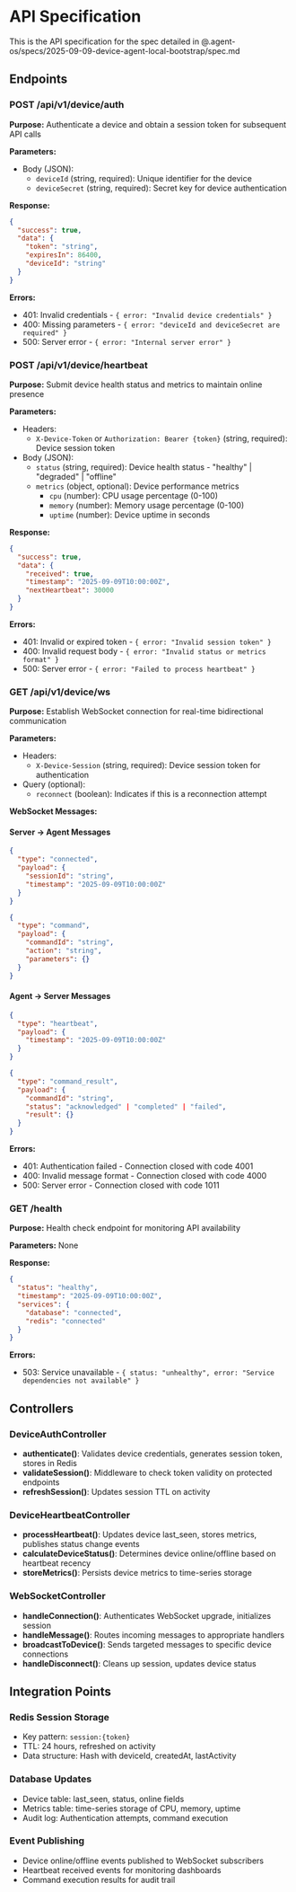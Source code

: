 # API Specification

This is the API specification for the spec detailed in @.agent-os/specs/2025-09-09-device-agent-local-bootstrap/spec.md

## Endpoints

### POST /api/v1/device/auth

**Purpose:** Authenticate a device and obtain a session token for subsequent API calls

**Parameters:**

- Body (JSON):
  - `deviceId` (string, required): Unique identifier for the device
  - `deviceSecret` (string, required): Secret key for device authentication

**Response:**

```json
{
  "success": true,
  "data": {
    "token": "string",
    "expiresIn": 86400,
    "deviceId": "string"
  }
}
```

**Errors:**

- 401: Invalid credentials - `{ error: "Invalid device credentials" }`
- 400: Missing parameters - `{ error: "deviceId and deviceSecret are required" }`
- 500: Server error - `{ error: "Internal server error" }`

### POST /api/v1/device/heartbeat

**Purpose:** Submit device health status and metrics to maintain online presence

**Parameters:**

- Headers:
  - `X-Device-Token` or `Authorization: Bearer {token}` (string, required): Device session token
- Body (JSON):
  - `status` (string, required): Device health status - "healthy" | "degraded" | "offline"
  - `metrics` (object, optional): Device performance metrics
    - `cpu` (number): CPU usage percentage (0-100)
    - `memory` (number): Memory usage percentage (0-100)
    - `uptime` (number): Device uptime in seconds

**Response:**

```json
{
  "success": true,
  "data": {
    "received": true,
    "timestamp": "2025-09-09T10:00:00Z",
    "nextHeartbeat": 30000
  }
}
```

**Errors:**

- 401: Invalid or expired token - `{ error: "Invalid session token" }`
- 400: Invalid request body - `{ error: "Invalid status or metrics format" }`
- 500: Server error - `{ error: "Failed to process heartbeat" }`

### GET /api/v1/device/ws

**Purpose:** Establish WebSocket connection for real-time bidirectional communication

**Parameters:**

- Headers:
  - `X-Device-Session` (string, required): Device session token for authentication
- Query (optional):
  - `reconnect` (boolean): Indicates if this is a reconnection attempt

**WebSocket Messages:**

#### Server → Agent Messages

```json
{
  "type": "connected",
  "payload": {
    "sessionId": "string",
    "timestamp": "2025-09-09T10:00:00Z"
  }
}
```

```json
{
  "type": "command",
  "payload": {
    "commandId": "string",
    "action": "string",
    "parameters": {}
  }
}
```

#### Agent → Server Messages

```json
{
  "type": "heartbeat",
  "payload": {
    "timestamp": "2025-09-09T10:00:00Z"
  }
}
```

```json
{
  "type": "command_result",
  "payload": {
    "commandId": "string",
    "status": "acknowledged" | "completed" | "failed",
    "result": {}
  }
}
```

**Errors:**

- 401: Authentication failed - Connection closed with code 4001
- 400: Invalid message format - Connection closed with code 4000
- 500: Server error - Connection closed with code 1011

### GET /health

**Purpose:** Health check endpoint for monitoring API availability

**Parameters:** None

**Response:**

```json
{
  "status": "healthy",
  "timestamp": "2025-09-09T10:00:00Z",
  "services": {
    "database": "connected",
    "redis": "connected"
  }
}
```

**Errors:**

- 503: Service unavailable - `{ status: "unhealthy", error: "Service dependencies not available" }`

## Controllers

### DeviceAuthController

- **authenticate()**: Validates device credentials, generates session token, stores in Redis
- **validateSession()**: Middleware to check token validity on protected endpoints
- **refreshSession()**: Updates session TTL on activity

### DeviceHeartbeatController

- **processHeartbeat()**: Updates device last_seen, stores metrics, publishes status change events
- **calculateDeviceStatus()**: Determines device online/offline based on heartbeat recency
- **storeMetrics()**: Persists device metrics to time-series storage

### WebSocketController

- **handleConnection()**: Authenticates WebSocket upgrade, initializes session
- **handleMessage()**: Routes incoming messages to appropriate handlers
- **broadcastToDevice()**: Sends targeted messages to specific device connections
- **handleDisconnect()**: Cleans up session, updates device status

## Integration Points

### Redis Session Storage

- Key pattern: `session:{token}`
- TTL: 24 hours, refreshed on activity
- Data structure: Hash with deviceId, createdAt, lastActivity

### Database Updates

- Device table: last_seen, status, online fields
- Metrics table: time-series storage of CPU, memory, uptime
- Audit log: Authentication attempts, command execution

### Event Publishing

- Device online/offline events published to WebSocket subscribers
- Heartbeat received events for monitoring dashboards
- Command execution results for audit trail
